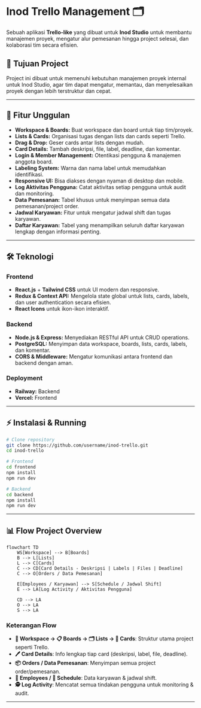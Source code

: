 # Inod Trello Management 🗂️

Sebuah aplikasi **Trello-like** yang dibuat untuk **Inod Studio** untuk membantu manajemen proyek, mengatur alur pemesanan hingga project selesai, dan kolaborasi tim secara efisien.

## 🎯 Tujuan Project
Project ini dibuat untuk memenuhi kebutuhan manajemen proyek internal untuk Inod Studio, agar tim dapat mengatur, memantau, dan menyelesaikan proyek dengan lebih terstruktur dan cepat.

---

## 🚀 Fitur Unggulan

- **Workspace & Boards:** Buat workspace dan board untuk tiap tim/proyek.
- **Lists & Cards:** Organisasi tugas dengan lists dan cards seperti Trello.
- **Drag & Drop:** Geser cards antar lists dengan mudah.
- **Card Details:** Tambah deskripsi, file, label, deadline, dan komentar.
- **Login & Member Management:** Otentikasi pengguna & manajemen anggota board.
- **Labeling System:** Warna dan nama label untuk memudahkan identifikasi.
- **Responsive UI:** Bisa diakses dengan nyaman di desktop dan mobile.
- **Log Aktivitas Pengguna:** Catat aktivitas setiap pengguna untuk audit dan monitoring.
- **Data Pemesanan:** Tabel khusus untuk menyimpan semua data pemesanan/project order.
- **Jadwal Karyawan:** Fitur untuk mengatur jadwal shift dan tugas karyawan.
- **Daftar Karyawan:** Tabel yang menampilkan seluruh daftar karyawan lengkap dengan informasi penting.


---

## 🛠️ Teknologi

### Frontend
- **React.js** + **Tailwind CSS** untuk UI modern dan responsive.
- **Redux & Context API:** Mengelola state global untuk lists, cards, labels, dan user authentication secara efisien.
- **React Icons** untuk ikon-ikon interaktif.

### Backend
- **Node.js & Express:** Menyediakan RESTful API untuk CRUD operations.
- **PostgreSQL:** Menyimpan data workspace, boards, lists, cards, labels, dan komentar.
- **CORS & Middleware:** Mengatur komunikasi antara frontend dan backend dengan aman.

### Deployment

- **Railway:** Backend  
- **Vercel:** Frontend

---

## ⚡ Instalasi & Running

```bash
# Clone repository
git clone https://github.com/username/inod-trello.git
cd inod-trello

# Frontend
cd frontend
npm install
npm run dev

# Backend
cd backend
npm install
npm run dev

```

---

## 📊 Flow Project Overview

```mermaid
flowchart TD
    WS[Workspace] --> B[Boards]
    B --> L[Lists]
    L --> C[Cards]
    C --> CD[Card Details - Deskripsi | Labels | Files | Deadline]
    C --> O[Orders / Data Pemesanan]

    E[Employees / Karyawan] --> S[Schedule / Jadwal Shift]
    E --> LA[Log Activity / Aktivitas Pengguna]
    
    CD --> LA
    O --> LA
    S --> LA
```

### **Keterangan Flow**

- **🏢 Workspace → 📋 Boards → 🗂️ Lists → 📝 Cards**: Struktur utama project seperti Trello.  
- **🖊️ Card Details**: Info lengkap tiap card (deskripsi, label, file, deadline).  
- **📦 Orders / Data Pemesanan**: Menyimpan semua project order/pemesanan.  
- **👥 Employees / 📅 Schedule**: Data karyawan & jadwal shift.  
- **🕵️ Log Activity**: Mencatat semua tindakan pengguna untuk monitoring & audit.  

---
